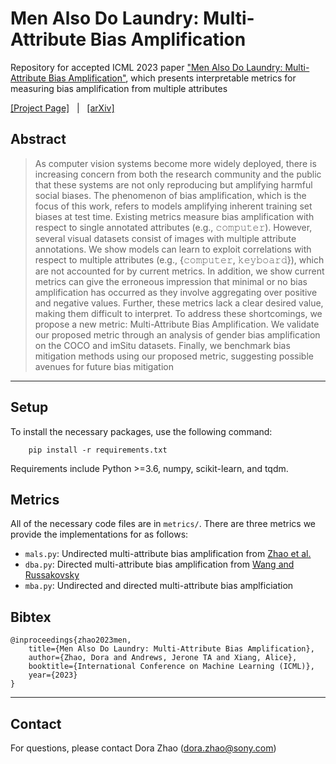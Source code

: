 # Men Also Do Laundry: Multi-Attribute Bias Amplification
Repository for accepted ICML 2023 paper ["Men Also Do Laundry: Multi-Attribute Bias Amplification"](https://arxiv.org/abs/2210.11924), which presents interpretable metrics for measuring bias amplification from multiple attributes

[[Project Page]](https://sonyresearch.github.io/multi_bias_amp/) &nbsp; | &nbsp;  [[arXiv]](https://arxiv.org/abs/2210.11924)
## Abstract 
> As computer vision systems become more widely deployed, there is increasing concern from both the research community and the public that these systems are not only reproducing but amplifying harmful social biases. The phenomenon of bias amplification, which is the focus of this work, refers to models amplifying inherent training set biases at test time. Existing metrics measure bias amplification with respect to single annotated attributes (e.g., 𝚌𝚘𝚖𝚙𝚞𝚝𝚎𝚛). However, several visual datasets consist of images with multiple attribute annotations. We show models can learn to exploit correlations with respect to multiple attributes (e.g., {𝚌𝚘𝚖𝚙𝚞𝚝𝚎𝚛, 𝚔𝚎𝚢𝚋𝚘𝚊𝚛𝚍}), which are not accounted for by current metrics. In addition, we show current metrics can give the erroneous impression that minimal or no bias amplification has occurred as they involve aggregating over positive and negative values. Further, these metrics lack a clear desired value, making them difficult to interpret. To address these shortcomings, we propose a new metric: Multi-Attribute Bias Amplification. We validate our proposed metric through an analysis of gender bias amplification on the COCO and imSitu datasets. Finally, we benchmark bias mitigation methods using our proposed metric, suggesting possible avenues for future bias mitigation
---

## Setup

To install the necessary packages, use the following command:

```
    pip install -r requirements.txt 
```

Requirements include Python >=3.6, numpy, scikit-learn, and tqdm. 

## Metrics

All of the necessary code files are in ``metrics/``. There are three metrics we provide the implementations for as follows:

- ``mals.py``: Undirected multi-attribute bias amplification from [Zhao et al.](https://aclanthology.org/D17-1323/)
- ``dba.py``: Directed multi-attribute bias amplification from [Wang and Russakovsky](https://proceedings.mlr.press/v139/wang21t.html)
- ``mba.py``: Undirected and directed multi-attribute bias amplficiation

## Bibtex 

```
@inproceedings{zhao2023men,
    title={Men Also Do Laundry: Multi-Attribute Bias Amplification},
    author={Zhao, Dora and Andrews, Jerone TA and Xiang, Alice},
    booktitle={International Conference on Machine Learning (ICML)},
    year={2023}
}
```
---
## Contact 

For questions, please contact Dora Zhao (dora.zhao@sony.com)